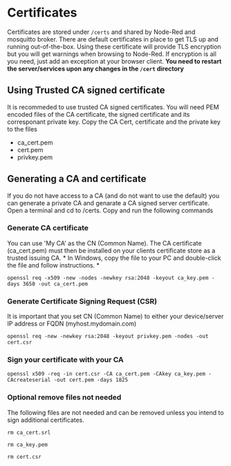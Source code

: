 # Certificates
Certificates are stored under `/certs` and shared by Node-Red and mosquitto broker.  There are default certificates in place to get TLS up and running out-of-the-box.  Using these certificate will provide TLS encryption but you will get warnings when browsing to Node-Red.  If encryption is all you need,  just add an exception at your browser client.
**You need to restart the server/services upon any changes in the `/cert` directory**
## Using Trusted CA signed certificate
It is recommeded to use trusted CA signed certificates.  You will need PEM encoded files of the CA certificate, the signed certificate and its corresponant private key.  Copy the CA Cert, certificate and the private key to the files
- ca_cert.pem
- cert.pem
- privkey.pem
## Generating a CA and certificate
If you do not have access to a CA (and do not want to use the default) you can generate a private CA and genarate a CA signed server certificate.  Open a terminal and cd to /certs.  Copy and run the following commands
### Generate CA certificate
You can use 'My CA' as the CN (Common Name).  The CA certificate (ca_cert.pem) must then be installed on your clients certificate store as a trusted issuing CA.  * In Windows, copy the file to your PC and double-click the file and follow instructions. *
```
openssl req -x509 -new -nodes -newkey rsa:2048 -keyout ca_key.pem -days 3650 -out ca_cert.pem
```
### Generate Certificate Signing Request (CSR)
It is important that you set CN (Common Name) to either your device/server IP address or FQDN (myhost.mydomain.com)
```
openssl req -new -newkey rsa:2048 -keyout privkey.pem -nodes -out cert.csr
```
### Sign your certificate with your CA
```
openssl x509 -req -in cert.csr -CA ca_cert.pem -CAkey ca_key.pem -CAcreateserial -out cert.pem -days 1825
```
### Optional remove files not needed
The following files are not needed and can be removed unless you intend to sign additional certificates.
```
rm ca_cert.srl
```
```
rm ca_key.pem
```
```
rm cert.csr
```
